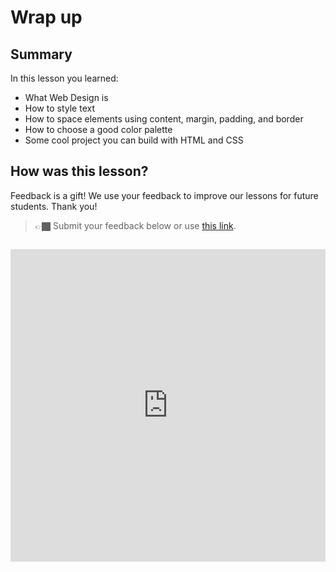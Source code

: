 # Wrap up

## Summary

In this lesson you learned:

- What Web Design is
- How to style text
- How to space elements using content, margin, padding, and border
- How to choose a good color palette
- Some cool project you can build with HTML and CSS

## How was this lesson?

Feedback is a gift! We use your feedback to improve our lessons for future students. Thank you!

<!-- TODO: Update link -->

> 👉🏿 Submit your feedback  below or use [this link](https://docs.google.com/forms/d/e/1FAIpQLScU-5GwDxiX24y1LgfiC2u2fWj4XMRPaVUvtcQeRgpk5-Xx_g/viewform?usp=sf_link).

<div style="width:100%;height:500px;margin-top:2em;"><iframe src="https://docs.google.com/forms/d/e/1FAIpQLScU-5GwDxiX24y1LgfiC2u2fWj4XMRPaVUvtcQeRgpk5-Xx_g/viewform?usp=sf_link" frameborder="0" sandbox="allow-scripts allow-popups allow-top-navigation-by-user-activation allow-forms allow-same-origin" allowfullscreen="" style="width: 100%; height: 100%; border-radius: 1px; pointer-events: auto; background-color: white;"></iframe></div>